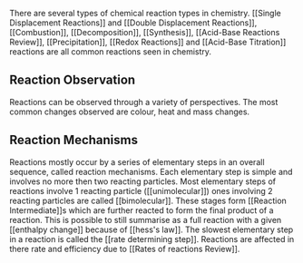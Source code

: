 There are several types of chemical reaction types in chemistry. [[Single Displacement Reactions]] and [[Double Displacement Reactions]], [[Combustion]], [[Decomposition]], [[Synthesis]], [[Acid-Base Reactions Review]], [[Precipitation]], [[Redox Reactions]] and [[Acid-Base Titration]] reactions are all common reactions seen in chemistry.

## Reaction Observation
Reactions can be observed through a variety of perspectives. The most common changes observed are colour, heat and mass changes. 

## Reaction Mechanisms
Reactions mostly occur by a series of elementary steps in an overall sequence, called reaction mechanisms. Each elementary step is simple and involves no more then two reacting particles. Most elementary steps of reactions involve 1 reacting particle ([[unimolecular]]) ones involving 2 reacting particles are called [[bimolecular]]. These stages form [[Reaction Intermediate]]s which are further reacted to form the final product of a reaction. This is possible to still summarise as a full reaction with a given [[enthalpy change]] because of [[hess's law]]. The slowest elementary step in a reaction is called the [[rate determining step]]. Reactions are affected in there rate and efficiency due to [[Rates of reactions Review]].